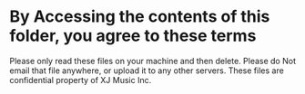# By Accessing the contents of this folder, you agree to these terms

Please only read these files on your machine and then delete. Please do Not email that file anywhere, or upload it to
any other servers. These files are confidential property of XJ Music Inc.
